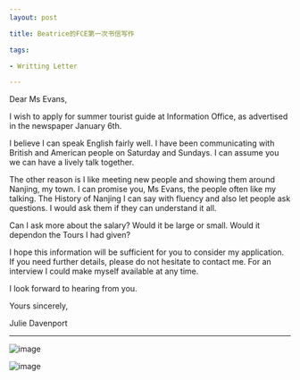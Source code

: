 ```yaml
---
layout: post

title: Beatrice的FCE第一次书信写作

tags:

- Writting Letter

---
```


Dear Ms Evans,

I wish to apply for summer tourist guide at Information Office, as advertised in the newspaper January 6th.

I believe I can speak English fairly well.  I have been communicating with British and American people on Saturday and Sundays. I can assume you we can have a lively talk together.

The other reason is I like meeting new  people and showing them around Nanjing, my town. I can promise you, Ms Evans, the people often like my talking. The History of Nanjing I can say with fluency and also let people ask questions. I would ask them if they can understand it all.

Can I ask more about the salary? Would it be large or small. Would it dependon the Tours I had given?

I hope this information will be sufficient for you to consider my application. If you need further details, please do not hesitate to contact me. For an interview I could make myself available at any time.

I look forward to hearing from you.

Yours sincerely,

Julie Davenport

---

![image]({{"/media/201901061.jpg"|absolute_url}})

![image]({{"/media/201901062.jpg"|absolute_url}})


